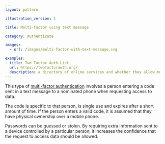 ```yaml
---
layout: pattern

illustration_version: 1

title: Multi-factor using text message

category: Authenticate

images:
  - url: /images/multi-factor-with-text-message.svg

examples:
- title: Two Factor Auth List
  url: https://twofactorauth.org/
  description: a directory of online services and whether they allow multi-factor authentication
---
```


This type of [multi-factor authentication](https://en.wikipedia.org/wiki/Multi-factor_authentication) involves a person entering a code sent in a text message to a nominated phone when requesting access to data.

The code is specific to that person, is single use and expires after a short amount of time. If the person enters a valid code, it is assumed that they have physical ownership over a mobile phone.

Passwords can be guessed or stolen. By requiring extra information sent to a device controlled by a particular person, it increases the confidence that the request to access data should be allowed.
